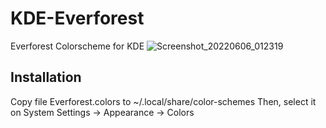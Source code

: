 # KDE-Everforest
Everforest Colorscheme for KDE
![Screenshot_20220606_012319](https://user-images.githubusercontent.com/9486356/173242741-ea7c1806-5648-43e9-8d14-49fe81c2e318.png)

## Installation
Copy file Everforest.colors to ~/.local/share/color-schemes
Then, select it on System Settings -> Appearance -> Colors
